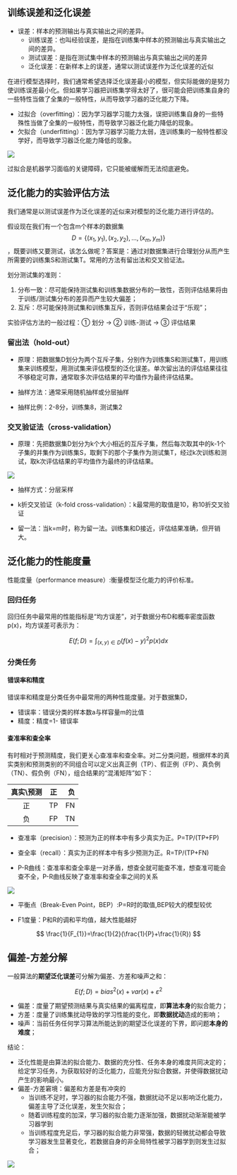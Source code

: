 ## 训练误差和泛化误差
- 误差：样本的预测输出与真实输出之间的差异。
    - 训练误差：也叫经验误差，是指在训练集中样本的预测输出与真实输出之间的差异。
    - 测试误差：是指在测试集中样本的预测输出与真实输出之间的差异
    - 泛化误差：在新样本上的误差，通常以测试误差作为泛化误差的近似

在进行模型选择时，我们通常希望选择泛化误差最小的模型，但实际能做的是努力使训练误差最小化。但如果学习器把训练集学得太好了，很可能会把训练集自身的一些特性当做了全集的一般特性，从而导致学习器的泛化能力下降。

- 过拟合（overfitting）：因为学习器学习能力太强，误把训练集自身的一些特殊性当做了全集的一般特性，而导致学习器泛化能力降低的现象。
- 欠拟合（underfitting）：因为学习器学习能力太弱，连训练集的一般特性都没学好，而导致学习器泛化能力降低的现象。

![](/assets/overfit.png)

过拟合是机器学习面临的关键障碍，它只能被缓解而无法彻底避免。

## 泛化能力的实验评估方法
我们通常是以测试误差作为泛化误差的近似来对模型的泛化能力进行评估的。

假设现在我们有一个包含m个样本的数据集$$D=\{(x_{1},y_{1}),(x_{2},y_{2}),...,(x_{m},y_{m})\}$$，既要训练又要测试，该怎么做呢？答案是：通过对数据集进行合理划分从而产生所需要的训练集S和测试集T。常用的方法有留出法和交叉验证法。

划分测试集的准则：
1. 分布一致：尽可能保持测试集和训练集数据分布的一致性，否则评估结果将由于训练/测试集分布的差异而产生较大偏差；
2. 互斥：尽可能保持测试集和训练集互斥，否则评估结果会过于“乐观”；

实验评估方法的一般过程：① 划分 → ② 训练-测试 → ③ 评估结果

### 留出法（hold-out）
- 原理：把数据集D划分为两个互斥子集，分别作为训练集S和测试集T，用训练集来训练模型，用测试集来评估模型的泛化误差。单次留出法的评估结果往往不够稳定可靠，通常取多次评估结果的平均值作为最终评估结果。

- 抽样方法：通常采用随机抽样或分层抽样

- 抽样比例：2-8分，训练集8，测试集2

### 交叉验证法（cross-validation）
- 原理：先把数据集D划分为k个大小相近的互斥子集，然后每次取其中的k-1个子集的并集作为训练集S，取剩下的那个子集作为测试集T，经过k次训练和测试，取k次评估结果的平均值作为最终的评估结果。

![](/assets/k-fold.png)
- 抽样方式：分层采样

- k折交叉验证（k-fold cross-validation）：k最常用的取值是10，称10折交叉验证

- 留一法：当k=m时，称为留一法。训练集和D接近，评估结果准确，但开销大。

## 泛化能力的性能度量

性能度量（performance measure）:衡量模型泛化能力的评价标准。
### 回归任务
回归任务中最常用的性能指标是“均方误差”，对于数据分布D和概率密度函数p(x)，均方误差可表示为：

$$
E(f;D)=\int_{(x,y)\in D}(f(x)-y)^{2}p(x)dx
$$

### 分类任务
#### 错误率和精度
错误率和精度是分类任务中最常用的两种性能度量。对于数据集D，
- 错误率：错误分类的样本数a与样容量m的比值
- 精度：精度=1- 错误率

#### 查准率和查全率
有时相对于预测精度，我们更关心查准率和查全率。对二分类问题，根据样本的真实类别和预测类别的不同组合可以定义出真正例（TP）、假正例（FP）、真负例（TN）、假负例（FN），组合结果的“混淆矩阵”如下：

真实\预测|正|负
:---:|:---:|---:
正|TP|FN
负|FP|TN

- 查准率（precision）：预测为正的样本中有多少真实为正。P=TP/(TP+FP)
- 查全率（recall）：真实为正的样本中有多少预测为正。R=TP/(TP+FN)

- P-R曲线：查准率和查全率是一对矛盾，想查全就可能查不准，想查准可能会查不全，P-R曲线反映了查准率和查全率之间的关系

![](/assets/P-R.png)

- 平衡点（Break-Even Point，BEP）:P=R时的取值,BEP较大的模型较优

- F1度量：P和R的调和平均值，越大性能越好

$$
\frac{1}{F_{1}}=\frac{1}{2}(\frac{1}{P}+\frac{1}{R})
$$

## 偏差-方差分解
一般算法的**期望泛化误差**可分解为偏差、方差和噪声之和：

$$
E(f;D) = bias^{2}(x) + var(x) + \varepsilon ^{2}
$$

- 偏差：度量了期望预测结果与真实结果的偏离程度，即**算法本身**的拟合能力；
- 方差：度量了训练集扰动导致的学习性能的变化，即**数据扰动**造成的影响；
- 噪声：当前任务任何学习算法所能达到的期望泛化误差的下界，即问题**本身的难度**；

结论：
- 泛化性能是由算法的拟合能力、数据的充分性、任务本身的难度共同决定的；给定学习任务，为获取较好的泛化能力，应能充分拟合数据，并使得数据扰动产生的影响最小。
- 偏差-方差窘境：偏差和方差是有冲突的
    - 当训练不足时，学习器的拟合能力不强，数据扰动不足以影响泛化能力，偏差主导了泛化误差，发生欠拟合；
    - 随着训练程度的加深，学习器的拟合能力逐渐加强，数据扰动渐渐能被学习器学到
    - 当训练程度充足后，学习器的拟合能力非常强，数据的轻微扰动都会导致学习器发生显著变化，若数据自身的非全局特性被学习器学到则发生过拟合；

![](/assets/b-v.jpeg)







